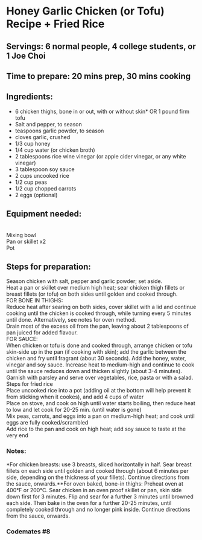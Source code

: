 # Honey Garlic Chicken (or Tofu) Recipe + Fried Rice

## Servings: 6 normal people, 4 college students, or 1 Joe Choi

## Time to prepare: 20 mins prep, 30 mins cooking

## Ingredients:
- 6 chicken thighs, bone in or out, with or without skin*
  OR 1 pound firm tofu
- Salt and pepper, to season
- teaspoons garlic powder, to season
- cloves garlic, crushed
- 1/3 cup honey
- 1/4 cup water (or chicken broth)
- 2 tablespoons rice wine vinegar (or apple cider vinegar, or any white vinegar)
- 3 tablespoon soy sauce
- 2 cups uncooked rice
- 1/2 cup peas
- 1/2 cup chopped carrots
- 2 eggs (optional)
## Equipment needed:
<br>Mixing bowl
<br>Pan or skillet x2
<br>Pot
## Steps for preparation:
Season chicken with salt, pepper and garlic powder; set aside.
<br>Heat a pan or skillet over medium high heat; sear chicken thigh fillets or breast fillets (or tofu) on both sides until golden and cooked through.
<br>FOR BONE IN THIGHS:
<br>Reduce heat after searing on both sides, cover skillet with a lid and continue cooking until the chicken is cooked through, while turning every 5 minutes until done. Alternatively, see notes for oven method.
<br>Drain most of the excess oil from the pan, leaving about 2 tablespoons of pan juiced for added flavour.
<br>FOR SAUCE:
<br>When chicken or tofu is done and cooked through, arrange chicken or tofu skin-side up in the pan (if cooking with skin); add the garlic between the chicken and fry until fragrant (about 30 seconds). Add the honey, water, vinegar and soy sauce. Increase heat to medium-high and continue to cook until the sauce reduces down and thicken slightly (about 3-4 minutes).
<br>Garnish with parsley and serve over vegetables, rice, pasta or with a salad.
<br>Steps for fried rice
<br>Place uncooked rice into a pot (adding oil at the bottom will help prevent it from sticking when it cookes), and add 4 cups of water
<br>Place on stove, and cook on high until water starts boiling, then reduce heat to low and let cook for 20-25 min. (until water is gone)
<br>Mix peas, carrots, and eggs into a pan on medium-high heat; and cook until eggs are fully cooked/scrambled
<br>Add rice to the pan and cook on high heat; add soy sauce to taste at the very end
### Notes:
*For chicken breasts: use 3 breasts, sliced horizontally in half. Sear breast fillets on each side until golden and cooked through (about 6 minutes per side, depending on the thickness of your fillets). Continue directions from the sauce, onwards.**For oven baked, bone-in thighs: Preheat oven at 400°F or 200°C. Sear chicken in an oven proof skillet or pan, skin side down first for 3 minutes. Flip and sear for a further 3 minutes until browned each side. Then bake in the oven for a further 20-25 minutes, until completely cooked through and no longer pink inside. Continue directions from the sauce, onwards.

### Codemates #8
